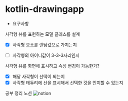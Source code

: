 # kotlin-drawingapp
- 요구사항 

사각형 뷰를 표현하는 모델 클래스를 설계
- [X] 사각형 요소를 랜덤값으로 가지는지 
- [ ] 사각형의 아이디값이 3-3-3자리인지


사각형 뷰를 화면에 표시하고 속성 변경이 가능한가?
- [X] 해당 사각형이 선택이 되는지
- [X] 사각형 테두리에 선을 표시해서 선택한 것을 인지할 수 있는지

공부 정리 노션 
![notion](https://cream-dead-621.notion.site/w3-4b04603d498e48a68ce224b2174ae197)
